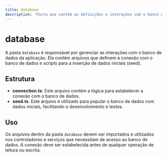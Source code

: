 ```yaml
---
title: database
description: 'Pasta que contém as definições e interações com o banco de dados da aplicação.'
---
```


# database

A pasta `database` é responsável por gerenciar as interações com o banco de dados da aplicação. Ela contém arquivos que definem a conexão com o banco de dados e scripts para a inserção de dados iniciais (seed).

## Estrutura

- **connection.ts**: Este arquivo contém a lógica para estabelecer a conexão com o banco de dados.
- **seed.ts**: Este arquivo é utilizado para popular o banco de dados com dados iniciais, facilitando o desenvolvimento e testes.

## Uso

Os arquivos dentro da pasta `database` devem ser importados e utilizados nos controladores e serviços que necessitam de acesso ao banco de dados. A conexão deve ser estabelecida antes de qualquer operação de leitura ou escrita.